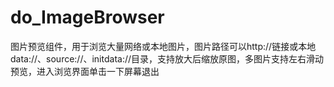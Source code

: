 # do_ImageBrowser
图片预览组件，用于浏览大量网络或本地图片，图片路径可以http://链接或本地data://、source://、initdata://目录，支持放大后缩放原图，多图片支持左右滑动预览，进入浏览界面单击一下屏幕退出
